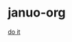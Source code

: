 # januo-org


[do it]([./docs/welcome.gif](https://user-images.githubusercontent.com/10498744/210012254-234538ff-d198-48aa-8964-37e6fd45d227.gif)https://user-images.githubusercontent.com/10498744/210012254-234538ff-d198-48aa-8964-37e6fd45d227.gif)
